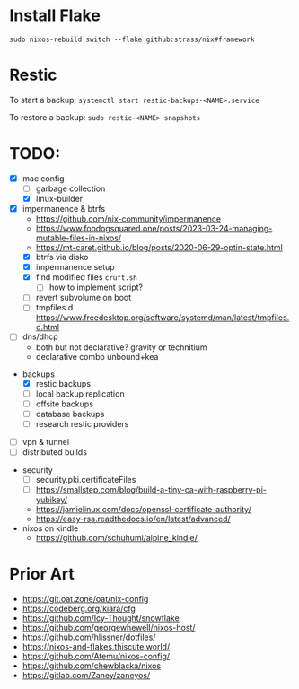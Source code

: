 # Install Flake
`sudo nixos-rebuild switch --flake github:strass/nix#framework`

# Restic
To start a backup: `systemctl start restic-backups-<NAME>.service`

To restore a backup: `sudo restic-<NAME> snapshots`

# TODO:
- [x] mac config
  - [ ] garbage collection
  - [x] linux-builder
- [x] impermanence & btrfs
  - https://github.com/nix-community/impermanence
  - https://www.foodogsquared.one/posts/2023-03-24-managing-mutable-files-in-nixos/
  - https://mt-caret.github.io/blog/posts/2020-06-29-optin-state.html
  - [x] btrfs via disko
  - [x] impermanence setup
  - [x] find modified files `cruft.sh`
    - [ ] how to implement script?
  - [ ] revert subvolume on boot
  - [ ] tmpfiles.d https://www.freedesktop.org/software/systemd/man/latest/tmpfiles.d.html
- [ ] dns/dhcp
  - both but not declarative? gravity or technitium
  - declarative combo unbound+kea
- backups
  - [x] restic backups
  - [ ] local backup replication
  - [ ] offsite backups
  - [ ] database backups
  - [ ] research restic providers
- [ ] vpn & tunnel
- [ ] distributed builds
- security
  - [ ] security.pki.certificateFiles
  - [ ] https://smallstep.com/blog/build-a-tiny-ca-with-raspberry-pi-yubikey/
  - https://jamielinux.com/docs/openssl-certificate-authority/
  - https://easy-rsa.readthedocs.io/en/latest/advanced/
- nixos on kindle
  - https://github.com/schuhumi/alpine_kindle/

# Prior Art
- https://git.oat.zone/oat/nix-config
- https://codeberg.org/kiara/cfg
- https://github.com/Icy-Thought/snowflake
- https://github.com/georgewhewell/nixos-host/
- https://github.com/hlissner/dotfiles/
- https://nixos-and-flakes.thiscute.world/
- https://github.com/Atemu/nixos-config/
- https://github.com/chewblacka/nixos
- https://gitlab.com/Zaney/zaneyos/